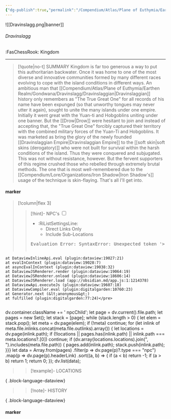```yaml
---
{"dg-publish":true,"permalink":"/Compendium/Atlas/Plane of Euthymia/Earthen Realm/Gondwana/Dravinslagg/Dravinslagg/","tags":["location/kingdom","#dravinslaggian"]}
---
```



![[Dravinslagg.png\|banner]]
###### Dravinslagg
<span class="sub2">:FasChessRook: Kingdom</span>
___

> [!quote|no-t] SUMMARY
>Kingdom is far too generous a way to put this authoritarian backwater. Once it was home to one of the most diverse and innovative communities formed by many different races evolving to cope with the island conditions in different ways. An ambitious man that [[Compendium/Atlas/Plane of Euthymia/Earthen Realm/Gondwana/Dravinslagg/Dravinslaggian\|Dravinslaggian]] history only remembers as "The True Great One" for all records of his name have been expunged (so that unworthy tongues may never utter it again), sought to unite the many islands under one empire. Initially it went great with the Yuan-ti and Hobgoblins uniting under one banner. But the [[Drow\|Drow]] were hesitant to join and instead of accepting that, the "True Great One" forcibly captured their territory with the combined military forces of the Yuan-Ti and Hobgoblins. It was marketed as bring the glory of the newly founded [[Dravinslaggian Empire\|Dravinslaggian Empire]] to the [[soft skin\|soft skins (derogatory)]] who were not built for survival within the harsh conditions of the island. Thus they were conquered and subjugated. This was not without resistance, however. But the fervent supporters of this regime crushed those who rebelled through extremely brutal methods. The one that is most well-remembered due to the [[Compendium/Lore/Organizations/Iron Shadow\|Iron Shadow's]] usage of the technique is skin-flaying. That's all I'll get into. 

#### marker
> [!column|flex 3]
> > [!hint]-  NPC's
> > <input type="checkbox" id="npc"/><ul class="sortMenu"><li class="sortIcon">:RiListSettingsLine:<ul class="dropdown npcedit"><li><label for="npc" class="directLabel active">Direct Links Only</label></li><li><label for="npc" class="childLabel">Include Sub-Locations</label></li></ul></li></ul>
> ><pre class="dataview dataview-error">Evaluation Error: SyntaxError: Unexpected token '&gt;'
    at DataviewInlineApi.eval (plugin:dataview:19027:21)
    at evalInContext (plugin:dataview:19028:7)
    at asyncEvalInContext (plugin:dataview:19038:32)
    at DataviewJSRenderer.render (plugin:dataview:19064:19)
    at DataviewJSRenderer.onload (plugin:dataview:18606:14)
    at DataviewJSRenderer.load (app://obsidian.md/app.js:1:1214378)
    at DataviewApi.executeJs (plugin:dataview:19607:18)
    at DataviewCompiler.eval (plugin:digitalgarden:10760:23)
    at Generator.next (&lt;anonymous&gt;)
    at fulfilled (plugin:digitalgarden:77:24)</pre>
>>```dataviewjs
dv.container.className += ' npcChild';
let page = dv.current().file.path;
let pages = new Set();
let stack = [page];
while (stack.length > 0) {
let elem = stack.pop();
let meta = dv.page(elem);
if (!meta) continue;
for (let inlink of meta.file.inlinks.concat(meta.file.outlinks).array()) {
let locations = dv.page(inlink.path);
if (!locations || pages.has(inlink.path) || inlink.path === meta.locations?.[0]) continue;
 if (dv.array(locations.locations).join(", ").includes(meta.file.path)) {
 pages.add(inlink.path);
 stack.push(inlink.path);
}}}
let data = Array.from(pages)
.filter(p => dv.page(p)?.type === "npc")
.map(p => dv.page(p).headerLink)
.sort((a, b) => {
if (a < b) return -1;
if (a > b) return 1;
return 0;
});
dv.list(data);
> 
>> [!example]- LOCATIONS

{ .block-language-dataview}
>> [!note]- HISTORY

{ .block-language-dataview}
#### marker